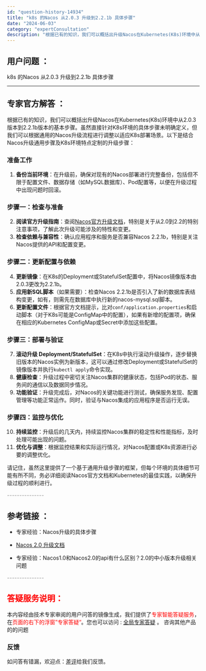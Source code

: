 ```yaml
---
id: "question-history-14934"
title: "k8s 的Nacos 从2.0.3 升级到2.2.1b 具体步骤"
date: "2024-06-03"
category: "expertConsultation"
description: "根据已有的知识，我们可以概括出升级Nacos在Kubernetes(K8s)环境中从2.0.3版本到2.2.1b版本的基本步骤。虽然直接针对K8s环境的具体步骤未明确定义，但我们可以根据通用的Nacos升级流程进行调整以适应K8s部署场景。以下是结合Nacos升级通用步骤及K8s环境特点定制的升级步"
---
```


## 用户问题 ： 
 k8s 的Nacos 从2.0.3 升级到2.2.1b 具体步骤  

---------------
## 专家官方解答 ：

根据已有的知识，我们可以概括出升级Nacos在Kubernetes(K8s)环境中从2.0.3版本到2.2.1b版本的基本步骤。虽然直接针对K8s环境的具体步骤未明确定义，但我们可以根据通用的Nacos升级流程进行调整以适应K8s部署场景。以下是结合Nacos升级通用步骤及K8s环境特点定制的升级步骤：

### 准备工作
1. **备份当前环境**：在升级前，确保对现有的Nacos部署进行完整备份，包括但不限于配置文件、数据存储（如MySQL数据库）、Pod配置等，以便在升级过程中出现问题时回滚。

### 步骤一：检查与准备
2. **阅读官方升级指南**：查阅[Nacos官方升级文档](https://nacos.io/docs/latest/upgrading/200-upgrading/)，特别是关于从2.0到2.2的特别注意事项，了解此次升级可能涉及的特性和变更。
3. **检查依赖与兼容性**：确认应用程序和服务是否兼容Nacos 2.2.1b，特别是关注Nacos提供的API和配置变更。

### 步骤二：更新配置与依赖
4. **更新镜像**：在K8s的Deployment或StatefulSet配置中，将Nacos镜像版本由2.0.3更改为2.2.1b。
5. **应用新SQL脚本**（如果需要）：检查Nacos 2.2.1b是否引入了新的数据库表结构变更，如有，则需先在数据库中执行新的nacos-mysql.sql脚本。
6. **更新配置文件**：根据官方文档提示，比对`conf/application.properties`和启动脚本（对于K8s可能是ConfigMap中的配置），如果有新增的配置项，确保在相应的Kubernetes ConfigMap或Secret中添加这些配置。

### 步骤三：部署与验证
7. **滚动升级 Deployment/StatefulSet**：在K8s中执行滚动升级操作，逐步替换旧版本的Nacos实例为新版本，这可以通过修改Deployment或StatefulSet的镜像版本并执行`kubectl apply`命令实现。
8. **健康检查**：升级过程中密切关注Nacos集群的健康状态，包括Pod的状态、服务间的通信以及数据同步情况。
9. **功能验证**：升级完成后，对Nacos的关键功能进行测试，确保服务发现、配置管理等功能正常运作。同时，验证与Nacos集成的应用程序是否运行无误。

### 步骤四：监控与优化
10. **持续监控**：升级后的几天内，持续监控Nacos集群的稳定性和性能指标，及时处理可能出现的问题。
11. **优化与调整**：根据监控结果和实际运行情况，对Nacos配置或K8s资源进行必要的调整优化。

请记住，虽然这里提供了一个基于通用升级步骤的框架，但每个环境的具体细节可能有所不同，务必详细阅读Nacos官方文档和Kubernetes的最佳实践，以确保升级过程的顺利进行。


<font color="#949494">---------------</font> 


## 参考链接 ：

* 专家经验：Nacos升级的具体步骤 
 
 * [Nacos 2.0 升级文档](https://nacos.io/docs/latest/upgrading/200-upgrading)
 
 * 专家经验：Nacos1.0和Nacos2.0的api有什么区别？2.0的中小版本升级相关问题 


 <font color="#949494">---------------</font> 
 


## <font color="#FF0000">答疑服务说明：</font> 

本内容经由技术专家审阅的用户问答的镜像生成，我们提供了<font color="#FF0000">专家智能答疑服务</font>，在<font color="#FF0000">页面的右下的浮窗”专家答疑“</font>。您也可以访问 : [全局专家答疑](https://answer.opensource.alibaba.com/docs/intro) 。 咨询其他产品的的问题

### 反馈
如问答有错漏，欢迎点：[差评](https://ai.nacos.io/user/feedbackByEnhancerGradePOJOID?enhancerGradePOJOId=14941)给我们反馈。
